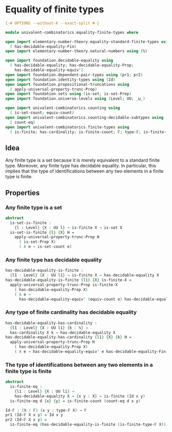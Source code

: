 # Equality of finite types

```agda
{-# OPTIONS --without-K --exact-split #-}

module univalent-combinatorics.equality-finite-types where

open import elementary-number-theory.equality-standard-finite-types using
  ( has-decidable-equality-Fin)
open import elementary-number-theory.natural-numbers using (ℕ)

open import foundation.decidable-equality using
  ( has-decidable-equality; has-decidable-equality-Prop;
    has-decidable-equality-equiv')
open import foundation.dependent-pair-types using (pr1; pr2)
open import foundation.identity-types using (Id)
open import foundation.propositional-truncations using
  ( apply-universal-property-trunc-Prop)
open import foundation.sets using (is-set; is-set-Prop)
open import foundation.universe-levels using (Level; UU; _⊔_)

open import univalent-combinatorics.counting using
  ( is-set-count; equiv-count)
open import univalent-combinatorics.counting-decidable-subtypes using
  ( count-eq)
open import univalent-combinatorics.finite-types using
  ( is-finite; has-cardinality; is-finite-count; 𝔽; type-𝔽; is-finite-type-𝔽)
```

## Idea

Any finite type is a set because it is merely equivalent to a standard finite type. Moreover, any finite type has decidable equality. In particular, this implies that the type of identifications between any two elements in a finite type is finite.

## Properties

### Any finite type is a set

```agda
abstract
  is-set-is-finite :
    {l : Level} {X : UU l} → is-finite X → is-set X
  is-set-is-finite {l} {X} H =
    apply-universal-property-trunc-Prop H
      ( is-set-Prop X)
      ( λ e → is-set-count e)
```

### Any finite type has decidable equality

```agda
has-decidable-equality-is-finite :
  {l1 : Level} {X : UU l1} → is-finite X → has-decidable-equality X
has-decidable-equality-is-finite {l1} {X} is-finite-X =
  apply-universal-property-trunc-Prop is-finite-X
    ( has-decidable-equality-Prop X)
    ( λ e →
      has-decidable-equality-equiv' (equiv-count e) has-decidable-equality-Fin)
```

### Any type of finite cardinality has decidable equality

```agda
has-decidable-equality-has-cardinality :
  {l1 : Level} {X : UU l1} {k : ℕ} →
  has-cardinality X k → has-decidable-equality X
has-decidable-equality-has-cardinality {l1} {X} {k} H =
  apply-universal-property-trunc-Prop H
    ( has-decidable-equality-Prop X)
    ( λ e → has-decidable-equality-equiv' e has-decidable-equality-Fin)
```

### The type of identifications between any two elements in a finite type is finite

```agda
abstract
  is-finite-eq :
    {l1 : Level} {X : UU l1} →
    has-decidable-equality X → {x y : X} → is-finite (Id x y)
  is-finite-eq d {x} {y} = is-finite-count (count-eq d x y)

Id-𝔽 : (X : 𝔽) (x y : type-𝔽 X) → 𝔽
pr1 (Id-𝔽 X x y) = Id x y
pr2 (Id-𝔽 X x y) =
  is-finite-eq (has-decidable-equality-is-finite (is-finite-type-𝔽 X))
```

